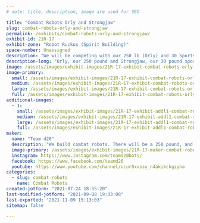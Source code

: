 ```yaml
---
# note: title, description, image are used for SEO

title: "Combat Robots Orly and Strongjaw"
slug: combat-robots-orly-and-strongjaw
permalink: /exhibits/combat-robots-orly-and-strongjaw/
exhibit-id: 21R-17
exhibit-zone: "Robot Ruckus (Spirit Building)"
space-number: Unassigned
description: "We will be competing with our 250 lb (Orly) and 30 Sportsman (Strongjaw) bots at Robot Ruckus. "
description-long: "Orly, our 250 pound and Strongjaw, our 30 pound sportsman combat robots will be competing this year in Robot Ruckus. Orly is a turtle whose shell raises and lowers to hug its opponents. Strongjaw is a traditional wedge bot that will be slightly elongated. This will also be our first time at Robot Ruckus. "
image: /assets/images/exhibit-images/21R-17-exhibit-combat-robots-orly-and-strongjaw-20210724-174802-large.jpg
image-primary: 
  small: /assets/images/exhibit-images/21R-17-exhibit-combat-robots-orly-and-strongjaw-20210724-174802-small.jpg
  medium: /assets/images/exhibit-images/21R-17-exhibit-combat-robots-orly-and-strongjaw-20210724-174802-medium.jpg
  large: /assets/images/exhibit-images/21R-17-exhibit-combat-robots-orly-and-strongjaw-20210724-174802-large.jpg
  full: /assets/images/exhibit-images/21R-17-exhibit-combat-robots-orly-and-strongjaw-20210724-174802-full.jpg
additional-images: 
  - 1:
    small: /assets/images/exhibit-images/21R-17-exhibit-addl1-combat-robots-orly-and-strongjaw-44-teamd20-logo-white-345-small.png
    medium: /assets/images/exhibit-images/21R-17-exhibit-addl1-combat-robots-orly-and-strongjaw-44-teamd20-logo-white-345-medium.png
    large: /assets/images/exhibit-images/21R-17-exhibit-addl1-combat-robots-orly-and-strongjaw-44-teamd20-logo-white-345-large.png
    full: /assets/images/exhibit-images/21R-17-exhibit-addl1-combat-robots-orly-and-strongjaw-44-teamd20-logo-white-345-full.png
maker: 
  name: "Team d20"
  description: "We build combat robots. There will be a 250 pound, and 30 pound sportsman class bots at this event. "
  image-primary: /assets/images/exhibit-images/21R-17-maker-combat-robots-orly-and-strongjaw-teamd20-logo-white-medium.png
  instagram: https://www.instagram.com/teamd20bots/
  facebook: https://www.facebook.com/teamd20
  youtube: https://www.youtube.com/channel/ucur8xvssy_n4akikckgzyha
categories: 
  - slug: combat-robots
    name: Combat Robots
created-jotform: "2021-07-24 18:55:20"
last-modified-jotform: "2021-09-08 19:33:08"
last-exported: "2021-11-09 15:13:03"
sitemap: false

---
```

